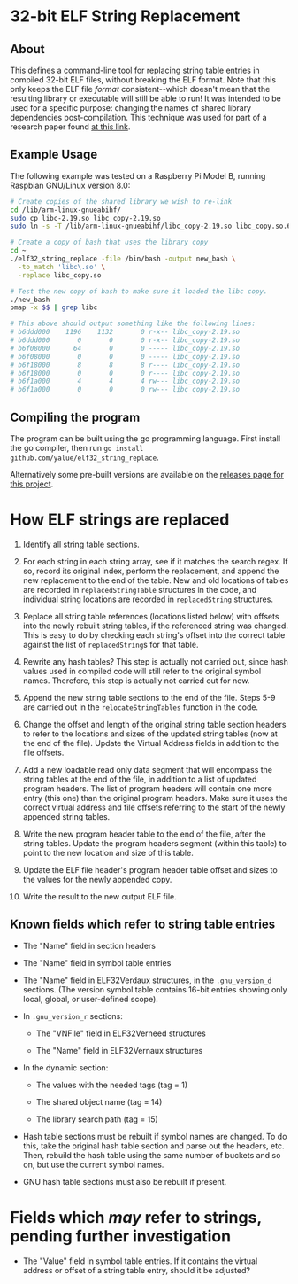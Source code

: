 32-bit ELF String Replacement
=============================

About
-----

This defines a command-line tool for replacing string table entries in compiled
32-bit ELF files, without breaking the ELF format. Note that this only keeps
the ELF file *format* consistent--which doesn't mean that the resulting library
or executable will still be able to run! It was intended to be used for a
specific purpose: changing the names of shared library dependencies
post-compilation. This technique was used for part of a research paper found
[at this link](https://cs.unc.edu/~anderson/papers/rtas17a.pdf).

Example Usage
-------------

The following example was tested on a Raspberry Pi Model B, running Raspbian
GNU/Linux version 8.0:

```bash
# Create copies of the shared library we wish to re-link
cd /lib/arm-linux-gnueabihf/
sudo cp libc-2.19.so libc_copy-2.19.so
sudo ln -s -T /lib/arm-linux-gnueabihf/libc_copy-2.19.so libc_copy.so.6

# Create a copy of bash that uses the library copy
cd ~
./elf32_string_replace -file /bin/bash -output new_bash \
  -to_match 'libc\.so' \
  -replace libc_copy.so

# Test the new copy of bash to make sure it loaded the libc copy.
./new_bash
pmap -x $$ | grep libc

# This above should output something like the following lines:
# b6ddd000    1196    1132       0 r-x-- libc_copy-2.19.so
# b6ddd000       0       0       0 r-x-- libc_copy-2.19.so
# b6f08000      64       0       0 ----- libc_copy-2.19.so
# b6f08000       0       0       0 ----- libc_copy-2.19.so
# b6f18000       8       8       8 r---- libc_copy-2.19.so
# b6f18000       0       0       0 r---- libc_copy-2.19.so
# b6f1a000       4       4       4 rw--- libc_copy-2.19.so
# b6f1a000       0       0       0 rw--- libc_copy-2.19.so
```

Compiling the program
---------------------
The program can be built using the go programming language. First install the
go compiler, then run `go install github.com/yalue/elf32_string_replace`.

Alternatively some pre-built versions are available on the [releases page for
this project](https://github.com/yalue/elf32_string_replace/releases).

How ELF strings are replaced
============================

 1. Identify all string table sections.

 2. For each string in each string array, see if it matches the search regex.
    If so, record its original index, perform the replacement, and append the
    new replacement to the end of the table. New and old locations of tables
    are recorded in `replacedStringTable` structures in the code, and
    individual string locations are recorded in `replacedString` structures.

 3. Replace all string table references (locations listed below) with offsets
    into the newly rebuilt string tables, if the referenced string was changed.
    This is easy to do by checking each string's offset into the correct table
    against the list of `replacedString`s for that table.

 4. Rewrite any hash tables? This step is actually not carried out, since hash
    values used in compiled code will still refer to the original symbol names.
    Therefore, this step is actually not carried out for now.

 5. Append the new string table sections to the end of the file. Steps 5-9 are
    carried out in the `relocateStringTables` function in the code.

 6. Change the offset and length of the original string table section headers
    to refer to the locations and sizes of the updated string tables (now at
    the end of the file). Update the Virtual Address fields in addition to the
    file offsets.

 7. Add a new loadable read only data segment that will encompass the string
    tables at the end of the file, in addition to a list of updated program
    headers. The list of program headers will contain one more entry (this one)
    than the original program headers. Make sure it uses the correct virtual
    address and file offsets referring to the start of the newly appended
    string tables.

 8. Write the new program header table to the end of the file, after the string
    tables. Update the program headers segment (within this table) to point to
    the new location and size of this table.

 9. Update the ELF file header's program header table offset and sizes to
    the values for the newly appended copy.

 10. Write the result to the new output ELF file.

Known fields which refer to string table entries
------------------------------------------------

 - The "Name" field in section headers

 - The "Name" field in symbol table entries

 - The "Name" field in ELF32Verdaux structures, in the `.gnu_version_d`
   sections. (The version symbol table contains 16-bit entries showing only
   local, global, or user-defined scope).

 - In `.gnu_version_r` sections:

    - The "VNFile" field in ELF32Verneed structures

    - The "Name" field in ELF32Vernaux structures

 - In the dynamic section:

    - The values with the needed tags (tag = 1)

    - The shared object name (tag = 14)

    - The library search path (tag = 15)

 - Hash table sections must be rebuilt if symbol names are changed. To do this,
   take the original hash table section and parse out the headers, etc. Then,
   rebuild the hash table using the same number of buckets and so on, but use
   the current symbol names.

 - GNU hash table sections must also be rebuilt if present.

Fields which *may* refer to strings, pending further investigation
==================================================================

 - The "Value" field in symbol table entries. If it contains the virtual
   address or offset of a string table entry, should it be adjusted?
